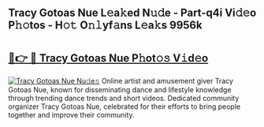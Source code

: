 ## Tracy Gotoas Nue L𝚎a𝚔ed N𝚞𝚍e - Part-q4i Vi𝚍𝚎o P𝚑𝚘tos - H𝚘𝚝 O𝚗𝚕yf𝚊ns L𝚎a𝚔s 9956k

# <h2><a href="http://kf8v9w.oniu.top/?m=Tracy+Gotoas+Nue">🔗👉 🔴 Tracy Gotoas Nue P𝚑ot𝚘𝚜 V𝚒d𝚎o</a></h2>

[![Tracy Gotoas Nue Nu𝚍e𝚜](https://i.imgur.com/0qMVB7G.gif)](http://kf8v9w.oniu.top/?m=Tracy+Gotoas+Nue)
Online artist and amusement giver Tracy Gotoas Nue, known for disseminating dance and lifestyle knowledge through trending dance trends and short videos. Dedicated community organizer Tracy Gotoas Nue, celebrated for their efforts to bring people together and improve their community.  
